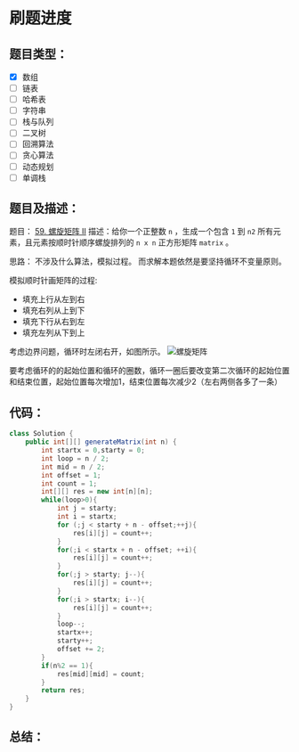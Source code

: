# 刷题进度
## 题目类型：
- [x] 数组
- [ ] 链表
- [ ] 哈希表
- [ ] 字符串
- [ ] 栈与队列
- [ ] 二叉树
- [ ] 回溯算法
- [ ] 贪心算法
- [ ] 动态规划
- [ ] 单调栈

## 题目及描述：

题目： [59. 螺旋矩阵 II](https://leetcode-cn.com/problems/spiral-matrix-ii/)
描述：给你一个正整数 `n` ，生成一个包含 `1` 到 `n2` 所有元素，且元素按顺时针顺序螺旋排列的 `n x n` 正方形矩阵 `matrix` 。


思路：
不涉及什么算法，模拟过程。
而求解本题依然是要坚持循环不变量原则。

模拟顺时针画矩阵的过程:

* 填充上行从左到右
* 填充右列从上到下
* 填充下行从右到左
* 填充左列从下到上

考虑边界问题，循环时左闭右开，如图所示。
![螺旋矩阵](https://img-blog.csdnimg.cn/2020121623550681.png)

要考虑循环的的起始位置和循环的圈数，循环一圈后要改变第二次循环的起始位置和结束位置，起始位置每次增加1，结束位置每次减少2（左右两侧各多了一条）
## 代码：
```java
class Solution {
    public int[][] generateMatrix(int n) {
        int startx = 0,starty = 0;
        int loop = n / 2;
        int mid = n / 2;
        int offset = 1;
        int count = 1;
        int[][] res = new int[n][n];
        while(loop>0){
            int j = starty;
            int i = startx;
            for (;j < starty + n - offset;++j){
                res[i][j] = count++;
            }
            for(;i < startx + n - offset; ++i){
                res[i][j] = count++;
            }
            for(;j > starty; j--){
                res[i][j] = count++;
            }
            for(;i > startx; i--){
                res[i][j] = count++;
            }
            loop--;
            startx++;
            starty++;
            offset += 2;
        }
        if(n%2 == 1){
            res[mid][mid] = count;
        }
        return res;
    }
}
```




## 总结：